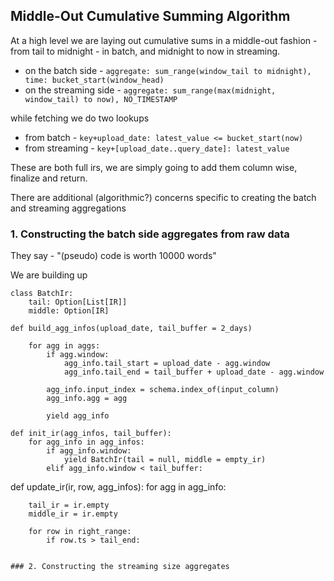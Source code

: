 

## Middle-Out Cumulative Summing Algorithm

At a high level we are laying out cumulative sums in a middle-out fashion - from tail to midnight - in batch, and midnight to now in streaming.
- on the batch side - `aggregate: sum_range(window_tail to midnight), time: bucket_start(window_head)`
- on the streaming side - `aggregate: sum_range(max(midnight, window_tail) to now), NO_TIMESTAMP`


while fetching we do two lookups
- from batch     - `key+upload_date: latest_value <= bucket_start(now)`
- from streaming - `key+[upload_date..query_date]: latest_value`

These are both full irs, we are simply going to add them column wise, finalize and return.

There are additional (algorithmic?) concerns specific to creating the batch and streaming aggregations 

### 1. Constructing the batch side aggregates from raw data

They say - "(pseudo) code is worth 10000 words"

We are building up
```
class BatchIr:
    tail: Option[List[IR]]
    middle: Option[IR]
```

```
def build_agg_infos(upload_date, tail_buffer = 2_days)
    
    for agg in aggs:
        if agg.window:            
            agg_info.tail_start = upload_date - agg.window
            agg_info.tail_end = tail_buffer + upload_date - agg.window
        
        agg_info.input_index = schema.index_of(input_column)
        agg_info.agg = agg        
        
        yield agg_info
```    


```
def init_ir(agg_infos, tail_buffer):
    for agg_info in agg_infos:
        if agg_info.window:
            yield BatchIr(tail = null, middle = empty_ir) 
        elif agg_info.window < tail_buffer:
```        
        
def update_ir(ir, row, agg_infos):
    for agg in agg_info:     
    
        tail_ir = ir.empty
        middle_ir = ir.empty
    
        for row in right_range:
            if row.ts > tail_end:
        
        
```

### 2. Constructing the streaming size aggregates


